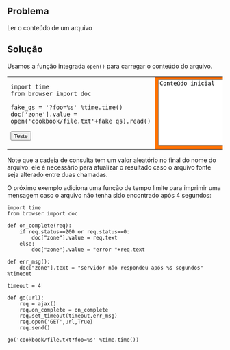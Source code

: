 Problema
--------

Ler o conteúdo de um arquivo

Solução
-------

Usamos a função integrada `open()` para carregar o conteúdo do
arquivo.

<table width="100%">
<tr>
<td style="width:40%;padding-right:10px;">

    import time
    from browser import doc

    fake_qs = '?foo=%s' %time.time()
    doc['zone'].value = open('cookbook/file.txt'+fake_qs).read()

<button id="get_file">Teste</button>

</td>
<td style="background-color:#FF7400;text-align:center;">
<textarea id="zone" rows=10 cols=40>Conteúdo inicial</textarea>
</td>
</tr>
</table>

<script type="text/python3">
def get_file(ev):
    src = doc.get(selector="pre.marked")[0].text
    exec(src)

doc['get_file'].bind('click', get_file)
</script>


Note que a cadeia de consulta tem um valor aleatório no final do nome
do arquivo: ele é necessário para atualizar o resultado caso o arquivo
fonte seja alterado entre duas chamadas.

O próximo exemplo adiciona uma função de tempo limite para imprimir
uma mensagem caso o arquivo não tenha sido encontrado após 4 segundos:

    import time
    from browser import doc

    def on_complete(req):
        if req.status==200 or req.status==0:
            doc["zone"].value = req.text
        else:
            doc["zone"].value = "error "+req.text
    
    def err_msg():
        doc["zone"].text = "servidor não respondeu após %s segundos" %timeout
    
    timeout = 4
    
    def go(url):
        req = ajax()
        req.on_complete = on_complete
        req.set_timeout(timeout,err_msg)
        req.open('GET',url,True)
        req.send()

    go('cookbook/file.txt?foo=%s' %time.time())



